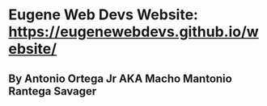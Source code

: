 # Eugene Web Devs Website: https://eugenewebdevs.github.io/website/
## By Antonio Ortega Jr AKA Macho Mantonio Rantega Savager
